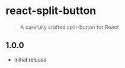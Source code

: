 react-split-button
==================

> A carefully crafted split-button for React

## 1.0.0

 * initial release